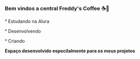 ### Bem vindos a central Freddy's Coffee ☕🐻

° Estudando na Alura

° Desenvolvendo

° Criando 

**Espaço desenvolvido especilalmente para os meus projetos**
